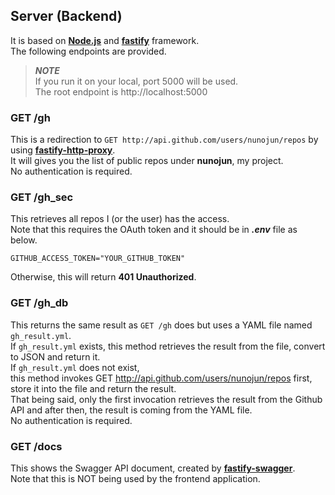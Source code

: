 ## Server (Backend)
It is based on **[Node.js](https://nodejs.org/en/)** and **[fastify](https://www.fastify.io/)** framework.  
The following endpoints are provided.  
> **_NOTE_**  
If you run it on your local, port 5000 will be used.  
The root endpoint is http://localhost:5000  

### GET /gh
This is a redirection to `GET http://api.github.com/users/nunojun/repos` by using **[fastify-http-proxy](https://github.com/fastify/fastify-http-proxy)**.  
It will gives you the list of public repos under **nunojun**, my project.  
No authentication is required.
### GET /gh_sec
This retrieves all repos I (or the user) has the access.  
Note that this requires the OAuth token and it should be in **_.env_** file as below.
```
GITHUB_ACCESS_TOKEN="YOUR_GITHUB_TOKEN"
```
Otherwise, this will return **401 Unauthorized**.  
### GET /gh_db
This returns the same result as `GET /gh` does but uses a YAML file named `gh_result.yml`.  
If `gh_result.yml` exists, this method retrieves the result from the file, convert to JSON and return it.  
If `gh_result.yml` does not exist,  
this method invokes GET http://api.github.com/users/nunojun/repos first, store it into the file and return the result.  
That being said, only the first invocation retrieves the result from the Github API and after then, the result is coming from the YAML file.  
No authentication is required.  
### GET /docs
This shows the Swagger API document, created by **[fastify-swagger](https://github.com/fastify/fastify-swagger)**.  
Note that this is NOT being used by the frontend application.  